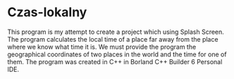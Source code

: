 # Czas-lokalny
This program is my attempt to create a project which using Splash Screen. The program calculates the local time of a place far away from the place where we know what time it is. We must provide the program the geographical coordinates of two places in the world and the time for one of them.
The program was created in C++ in Borland C++ Builder 6 Personal IDE.
